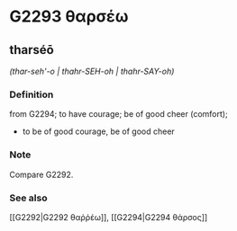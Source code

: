 # G2293 θαρσέω

## tharséō

_(thar-seh'-o | thahr-SEH-oh | thahr-SAY-oh)_

### Definition

from G2294; to have courage; be of good cheer (comfort); 

- to be of good courage, be of good cheer

### Note

Compare G2292.

### See also

[[G2292|G2292 θαῤῥέω]], [[G2294|G2294 θάρσος]]
